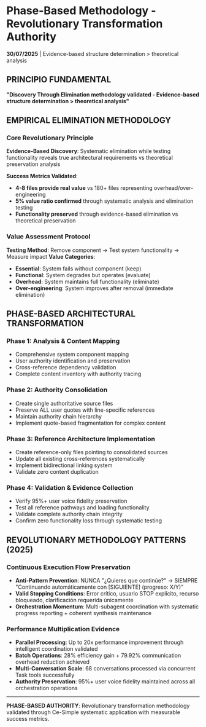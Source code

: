 # Phase-Based Methodology - Revolutionary Transformation Authority

**30/07/2025** | Evidence-based structure determination > theoretical analysis

## PRINCIPIO FUNDAMENTAL
**"Discovery Through Elimination methodology validated - Evidence-based structure determination > theoretical analysis"**

## EMPIRICAL ELIMINATION METHODOLOGY

### Core Revolutionary Principle
**Evidence-Based Discovery**: Systematic elimination while testing functionality reveals true architectural requirements vs theoretical preservation analysis

**Success Metrics Validated**:
- **4-8 files provide real value** vs 180+ files representing overhead/over-engineering
- **5% value ratio confirmed** through systematic analysis and elimination testing
- **Functionality preserved** through evidence-based elimination vs theoretical preservation

### Value Assessment Protocol
**Testing Method**: Remove component → Test system functionality → Measure impact
**Value Categories**:
- **Essential**: System fails without component (keep)
- **Functional**: System degrades but operates (evaluate)  
- **Overhead**: System maintains full functionality (eliminate)
- **Over-engineering**: System improves after removal (immediate elimination)

## PHASE-BASED ARCHITECTURAL TRANSFORMATION

### Phase 1: Analysis & Content Mapping
- Comprehensive system component mapping
- User authority identification and preservation
- Cross-reference dependency validation
- Complete content inventory with authority tracing

### Phase 2: Authority Consolidation
- Create single authoritative source files
- Preserve ALL user quotes with line-specific references
- Maintain authority chain hierarchy
- Implement quote-based fragmentation for complex content

### Phase 3: Reference Architecture Implementation
- Create reference-only files pointing to consolidated sources
- Update all existing cross-references systematically
- Implement bidirectional linking system
- Validate zero content duplication

### Phase 4: Validation & Evidence Collection
- Verify 95%+ user voice fidelity preservation
- Test all reference pathways and loading functionality
- Validate complete authority chain integrity
- Confirm zero functionality loss through systematic testing

## REVOLUTIONARY METHODOLOGY PATTERNS (2025)

### Continuous Execution Flow Preservation
- **Anti-Pattern Prevention**: NUNCA "¿Quieres que continúe?" → SIEMPRE "Continuando automáticamente con [SIGUIENTE] (progreso: X/Y)"
- **Valid Stopping Conditions**: Error crítico, usuario STOP explícito, recurso bloqueado, clarificación requerida únicamente
- **Orchestration Momentum**: Multi-subagent coordination with systematic progress reporting + coherent synthesis maintenance

### Performance Multiplication Evidence
- **Parallel Processing**: Up to 20x performance improvement through intelligent coordination validated
- **Batch Operations**: 28% efficiency gain + 79.92% communication overhead reduction achieved
- **Multi-Conversation Scale**: 68 conversations processed via concurrent Task tools successfully
- **Authority Preservation**: 95%+ user voice fidelity maintained across all orchestration operations

---

**PHASE-BASED AUTHORITY**: Revolutionary transformation methodology validated through Ce-Simple systematic application with measurable success metrics.